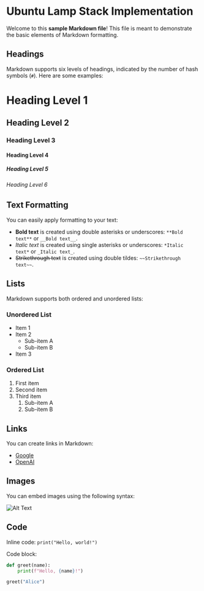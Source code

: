 # Ubuntu Lamp Stack Implementation


Welcome to this **sample Markdown file**! This file is meant to 
demonstrate the basic elements of Markdown formatting.

## Headings

Markdown supports six levels of headings, indicated by the number of hash 
symbols (`#`). Here are some examples:

# Heading Level 1
## Heading Level 2
### Heading Level 3
#### Heading Level 4
##### Heading Level 5
###### Heading Level 6

## Text Formatting

You can easily apply formatting to your text:

- **Bold text** is created using double asterisks or underscores: `**Bold 
text**` or `__Bold text__`.
- *Italic text* is created using single asterisks or underscores: `*Italic 
text*` or `_Italic text_`.
- ~~Strikethrough text~~ is created using double tildes: `~~Strikethrough 
text~~`.

## Lists

Markdown supports both ordered and unordered lists:

### Unordered List

- Item 1
- Item 2
  - Sub-item A
  - Sub-item B
- Item 3

### Ordered List

1. First item
2. Second item
3. Third item
   1. Sub-item A
   2. Sub-item B

## Links

You can create links in Markdown:

- [Google](https://www.google.com)
- [OpenAI](https://www.openai.com)

## Images

You can embed images using the following syntax:

![Alt Text](https://via.placeholder.com/150)

## Code

Inline code: `print("Hello, world!")`

Code block:

```python
def greet(name):
    print(f"Hello, {name}!")

greet("Alice")

